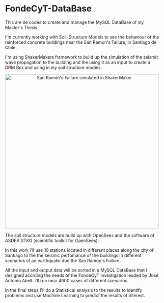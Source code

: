 # FondeCyT-DataBase
This are de codes to create and manage the MySQL DataBase of my Master's Thesis.

I'm currently working with Soil-Structure Models to see the behaviour of the reinforced concrete buildings near the San Ramon's Failure, in Santiago de Chile. 

I'm using ShakerMakers framework to build up the simulation of the seismic wave propagation to the building and the using it as an input to create a DRM Box and using in my soil structure models.

<div style="text-align: center; display: flex; align-items: center;">
<img src="https://i.imgur.com/WTYuZ2U.png" alt="San Ramón's Failure simulated in ShakerMaker" width="500">
</div>

The soil structure models are build up with OpenSees and the software of ASDEA STKO (scientific toolkit for OpenSees). 

In this work I'll use 10 stations located in different places along the city of Santiago to the the seismic perfomance of the buildings in different scenarios of an earthquake due the San Ramon's Failure.

All the input and output data will be sorted in a MySQL DataBase that I designed acording the needs of the FondeCyT investigation leaded by José Antonio Abell. I'll run near 4000 cases of different scenarios.

In the final steps I'll do a Statistical analysis to the results to identify problems and use Machine Learning to predict the results of interest.

